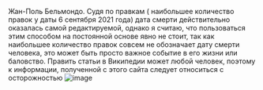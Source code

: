 Жан-Поль Бельмондо.
Судя по правкам ( наибольшее количество правок у даты 6 сентября 2021 года) дата смерти действительно оказалась самой редактируемой, однако я считаю, что пользоваться этим способом на постоянной основе явно не стоит, так как наибольшее количество правок совсем не обозначает дату смерти человека, это может быть просто важное событие в его жизни или баловство. Править статьи в Википедии может любой человек, поэтому к информации, полученной с этого сайта следует относиться с осторожностью
![image](https://user-images.githubusercontent.com/83460612/146191775-938c0e99-a290-4a33-91e8-cc31fe807c27.png)
